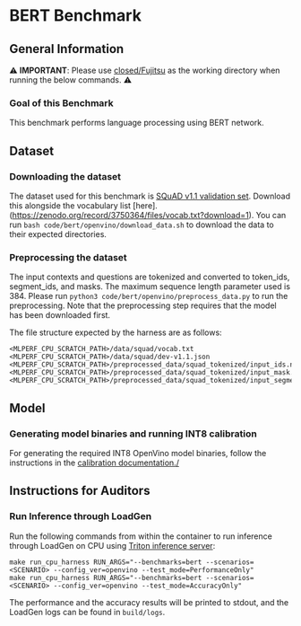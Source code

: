 # BERT Benchmark

## General Information

:warning: **IMPORTANT**: Please use [closed/Fujitsu](closed/Fujitsu) as the working directory when
running the below commands. :warning:

### Goal of this Benchmark

This benchmark performs language processing using BERT network.

## Dataset

### Downloading the dataset

The dataset used for this benchmark is [SQuAD v1.1 validation set](https://github.com/rajpurkar/SQuAD-explorer/raw/master/dataset/dev-v1.1.json). Download this alongside the vocabulary list [here].(https://zenodo.org/record/3750364/files/vocab.txt?download=1). You can run `bash code/bert/openvino/download_data.sh` to download the data to their expected directories.

### Preprocessing the dataset

The input contexts and questions are tokenized and converted to token_ids, segment_ids, and masks. The maximum sequence length parameter used is 384. Please run `python3 code/bert/openvino/preprocess_data.py` to run the preprocessing. Note that the preprocessing step requires that the model has been downloaded first.

The file structure expected by the harness are as follows:

```
<MLPERF_CPU_SCRATCH_PATH>/data/squad/vocab.txt
<MLPERF_CPU_SCRATCH_PATH>/data/squad/dev-v1.1.json
<MLPERF_CPU_SCRATCH_PATH>/preprocessed_data/squad_tokenized/input_ids.npy
<MLPERF_CPU_SCRATCH_PATH>/preprocessed_data/squad_tokenized/input_mask.npy
<MLPERF_CPU_SCRATCH_PATH>/preprocessed_data/squad_tokenized/input_segment_ids.npy
```

## Model

### Generating model binaries and running INT8 calibration

For generating the required INT8 OpenVino model binaries, follow the instructions in the [calibration documentation./](../../../calibration_triton_cpu/OpenVINO/bert/README.md) 

## Instructions for Auditors

### Run Inference through LoadGen

Run the following commands from within the container to run inference through LoadGen on CPU using [Triton inference server](https://github.com/triton-inference-server/server):

```
make run_cpu_harness RUN_ARGS="--benchmarks=bert --scenarios=<SCENARIO> --config_ver=openvino --test_mode=PerformanceOnly"
make run_cpu_harness RUN_ARGS="--benchmarks=bert --scenarios=<SCENARIO> --config_ver=openvino --test_mode=AccuracyOnly"
```

The performance and the accuracy results will be printed to stdout, and the LoadGen logs can be found in `build/logs`.

